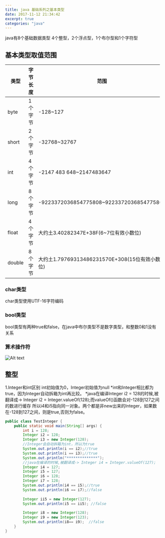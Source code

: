 ```yaml
---
title: java 基础系列之基本类型
date: 2017-11-12 21:34:42
excerpt: true
categories: "java"
---
```

java有8个基础数据类型 4个整型，2个浮点型，1个布尔型和1个字符型

## 基本类型取值范围

类型 | 字节长度 | 范围
----|------|----
byte | 1个字节  | -128~127
short | 2个字节  | -32768~32767
int | 4个字节  | -2147 483 648~2147483647
long | 8个字节  | -9223372036854775808~9223372036854775807
float | 4个字节  | 大约土3.40282347E+38F(6~7位有效小数位)
double | 8个字节  |大约土1.79769313486231570E+308(15位有效小数位)

### char类型
char类型使用UTF-16字符编码
### bool类型
bool类型有两种true和false，在java中布尔类型不是数字类型，和整数0和1没有关系

### 算术操作符
![Alt text](../../../../css/images/javaoperator.jpg)

## 整型
1.Integer和int区别
int初始值为0，Integer初始值为null
*int和Integer相比都为true，因为Integer自动拆箱为int再比较。
*java在编译Integer i2 = 128的时候,被翻译成-> Integer i2 = Integer.valueOf(128);而valueOf()函数会对-128到127之间的数进行缓存
所以i4和i5指向同一对象。两个都是非new出来的Integer，如果数在-128到127之间，则是true,否则为false。
``` java
public class TestInteger {
    public static void main(String[] args) {
        int i = 128;
        Integer i2 = 128;
        Integer i3 = new Integer(128);
        //Integer会自动拆箱为int，所以为true
        System.out.println(i == i2);//true
        System.out.println(i == i3);//true
        System.out.println("**************");
        //java在编译的时候,被翻译成-> Integer i4 = Integer.valueOf(127);
        Integer i4 = 127;
        Integer i5 = 127;
        Integer i6 = 128;
        Integer i7 = 128;
        System.out.println(i4 == i5);//true
        System.out.println(i6 == i7);//false
        
        Integer ii5 = new Integer(127);
        System.out.println(i5 == ii5); //false
        
        Integer i8 = new Integer(128);
        Integer i9 = new Integer(123);
        System.out.println(i8== i9);  //false
    }
}
```
